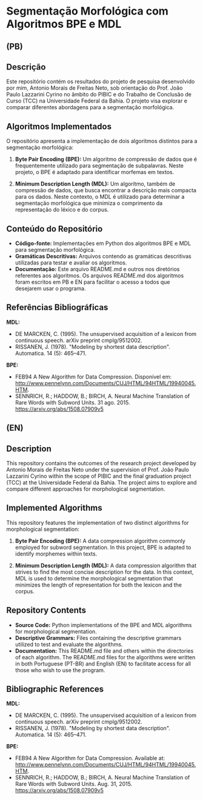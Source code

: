 # Segmentação Morfológica com Algoritmos BPE e MDL

## (PB)
## Descrição

Este repositório contém os resultados do projeto de pesquisa desenvolvido por mim, Antonio Morais de Freitas Neto, sob orientação do Prof. João Paulo Lazzarini Cyrino no âmbito do PIBIC e do Trabalho de Conclusão de Curso (TCC) na Universidade Federal da Bahia. O projeto visa explorar e comparar diferentes abordagens para a segmentação morfológica.

## Algoritmos Implementados

O repositório apresenta a implementação de dois algoritmos distintos para a segmentação morfológica:

1. **Byte Pair Encoding (BPE):** Um algoritmo de compressão de dados que é frequentemente utilizado para segmentação de subpalavras. Neste projeto, o BPE é adaptado para identificar morfemas em textos.

2. **Minimum Description Length (MDL):** Um algoritmo, também de compressão de dados, que busca encontrar a descrição mais compacta para os dados. Neste contexto, o MDL é utilizado para determinar a segmentação morfológica que minimiza o comprimento da representação do léxico e do corpus.

## Conteúdo do Repositório

- **Código-fonte:** Implementações em Python dos algoritmos BPE e MDL para segmentação morfológica.
- **Gramáticas Descritivas:** Arquivos contendo as gramáticas descritivas utilizadas para testar e avaliar os algoritmos.
- **Documentação:** Este arquivo README.md e outros nos diretórios referentes aos algoritmos. Os arquivos README.md dos algoritmos foram escritos em PB e EN para facilitar o acesso a todos que desejarem usar o programa.

## Referências Bibliográficas

**MDL:**

- DE MARCKEN, C. (1995). The unsupervised acquisition of a lexicon from continuous speech. arXiv preprint cmplg/9512002.
- RISSANEN, J. (1978). "Modeling by shortest data description". Automatica. 14 (5): 465–471.

**BPE:**

-  FEB94 A New Algorithm for Data Compression. Disponível em: <http://www.pennelynn.com/Documents/CUJ/HTML/94HTML/19940045.HTM>.
- SENNRICH, R.; HADDOW, B.; BIRCH, A. Neural Machine Translation of Rare Words with Subword Units. 31 ago. 2015. https://arxiv.org/abs/1508.07909v5

## (EN)
## Description

This repository contains the outcomes of the research project developed by Antonio Morais de Freitas Neto under the supervision of Prof. João Paulo Lazzarini Cyrino within the scope of PIBIC and the final graduation project (TCC) at the Universidade Federal da Bahia. The project aims to explore and compare different approaches for morphological segmentation.

## Implemented Algorithms

This repository features the implementation of two distinct algorithms for morphological segmentation:

1. **Byte Pair Encoding (BPE):** A data compression algorithm commonly employed for subword segmentation. In this project, BPE is adapted to identify morphemes within texts. 

2. **Minimum Description Length (MDL):** A data compression algorithm that strives to find the most concise description for the data. In this context, MDL is used to determine the morphological segmentation that minimizes the length of representation for both the lexicon and the corpus.

## Repository Contents

- **Source Code:** Python implementations of the BPE and MDL algorithms for morphological segmentation.
- **Descriptive Grammars:** Files containing the descriptive grammars utilized to test and evaluate the algorithms.
- **Documentation:** This README.md file and others within the directories of each algorithm. The README.md files for the algorithms were written in both Portuguese (PT-BR) and English (EN) to facilitate access for all those who wish to use the program.

## Bibliographic References

**MDL:**

- DE MARCKEN, C. (1995). The unsupervised acquisition of a lexicon from continuous speech. arXiv preprint cmplg/9512002.
- RISSANEN, J. (1978). "Modeling by shortest data description". Automatica. 14 (5): 465–471.

**BPE:**

- FEB94 A New Algorithm for Data Compression. Available at: <http://www.pennelynn.com/Documents/CUJ/HTML/94HTML/19940045.HTM>.
- SENNRICH, R.; HADDOW, B.; BIRCH, A. Neural Machine Translation of Rare Words with Subword Units. Aug. 31, 2015. https://arxiv.org/abs/1508.07909v5 


